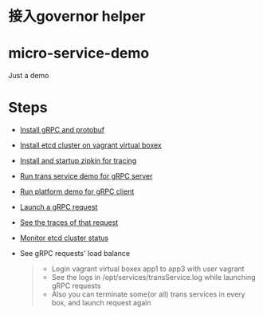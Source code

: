 接入governor helper
===
# micro-service-demo

Just a demo

# Steps

* [Install gRPC and protobuf](/service/pb)

* [Install etcd cluster on vagrant virtual boxex](/vagrant)

* [Install and startup zipkin for tracing](/facility/tracing/zipkin)

* [Run trans service demo for gRPC server](/service/trans)

* [Run platform demo for gRPC client](/product/cilPlatform)

* [Launch a gRPC request](http://localhost:9000/trans)

* [See the traces of that request](http://localhost:9411)

* [Monitor etcd cluster status](http://192.168.99.40:3000/dashboard/db/test-etcd?orgId=1)

* See gRPC requests' load balance

    >* Login vagrant virtual boxex app1 to app3 with user vagrant
    >* See the logs in /opt/services/transService.log while launching gRPC requests
    >* Also you can terminate some(or all) trans services in every box, and launch request again
